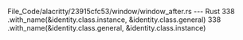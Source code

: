 File_Code/alacritty/23915cfc53/window/window_after.rs --- Rust
338             .with_name(&identity.class.instance, &identity.class.general)                                                                                338             .with_name(&identity.class.general, &identity.class.instance)

